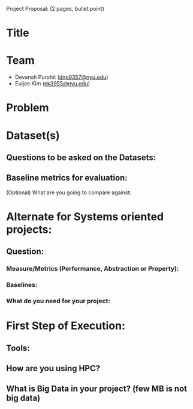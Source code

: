 Project Proposal: (2 pages, bullet point)

# Title

# Team

- Devansh Purohit (dnp9357@nyu.edu)
- Euijae Kim (ek3955@nyu.edu)

# Problem

# Dataset(s)

## Questions to be asked on the Datasets:

## Baseline metrics for evaluation:

(Optional) What are you going to compare against:

# Alternate for Systems oriented projects:

## Question:

### Measure/Metrics (Performance, Abstraction or Property):

### Baselines:

### What do you need for your project:

# First Step of Execution:

## Tools:

## How are you using HPC?

## What is Big Data in your project? (few MB is not big data)
